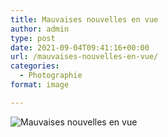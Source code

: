 ```yaml
---
title: Mauvaises nouvelles en vue
author: admin
type: post
date: 2021-09-04T09:41:16+00:00
url: /mauvaises-nouvelles-en-vue/
categories:
  - Photographie
format: image

---
```

![Mauvaises nouvelles en vue](./dsc5918.jpg)